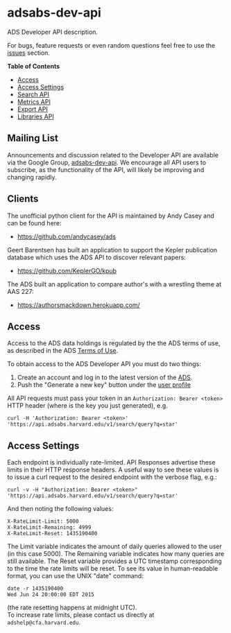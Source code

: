 # adsabs-dev-api

ADS Developer API description. 

For bugs, feature requests or even random questions feel free to use the [issues](https://github.com/adsabs/adsabs-dev-api/issues) section.

**Table of Contents** 

- [Access](#access)
- [Access Settings](#access-settings)
- [Search API](search.md)
- [Metrics API](metrics.md)
- [Export API](export.md)
- [Libraries API](libraries.md)

## Mailing List

Announcements and discussion related to the Developer API are available via the Google Group, [adsabs-dev-api](https://groups.google.com/forum/#!forum/adsabs-dev-api). We encourage all API users to subscribe, as the functionality of the API, will likely be improving and changing rapidly.

## Clients

The unofficial python client for the API is maintained by Andy Casey and can be found here:

* https://github.com/andycasey/ads

Geert Barentsen has built an application to support the Kepler publication database which uses the ADS API to discover relevant papers:

* https://github.com/KeplerGO/kpub

The ADS built an application to compare author's with a wrestling theme at AAS 227:

* https://authorsmackdown.herokuapp.com/

## Access

Access to the ADS data holdings is regulated by the the ADS terms of use, as described in the ADS [Terms of Use](http://adsabs.github.io/help/terms/).

To obtain access to the ADS Developer API you must do two things:

1. Create an account and log in to the latest version of the [ADS](https://ui.adsabs.harvard.edu). 
1. Push the "Generate a new key" button under the [user profile](https://ui.adsabs.harvard.edu/#user/settings/token)

All API requests must pass your token in an `Authorization: Bearer <token>` HTTP header (where <token> is the key you just generated), e.g.

    curl -H 'Authorization: Bearer <token>' 'https://api.adsabs.harvard.edu/v1/search/query?q=star'


## Access Settings

Each endpoint is individually rate-limited. API Responses advertise these limits in their HTTP response headers.  A useful way to see these values is to issue a curl request to the desired endpoint with the verbose flag, e.g.:

    curl -v -H "Authorization: Bearer <token>" 'https://api.adsabs.harvard.edu/v1/search/query?q=star'
    
And then noting the following values:

    X-RateLimit-Limit: 5000
    X-RateLimit-Remaining: 4999
    X-RateLimit-Reset: 1435190400

The Limit variable indicates the amount of daily queries allowed to the user (in this case 5000).  The Remaining variable indicates how many queries are still available.  The Reset variable provides a UTC timestamp corresponding to the time the rate limits will be reset.  To see its value in human-readable format, you can use the UNIX "date" command:

    date -r 1435190400
    Wed Jun 24 20:00:00 EDT 2015

(the rate resetting happens at midnight UTC).  
To increase rate limits, please contact us directly at `adshelp@cfa.harvard.edu`.
